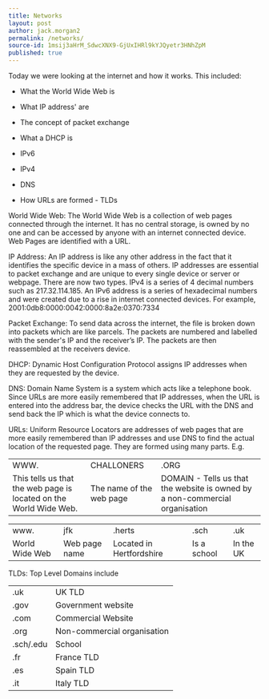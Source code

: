 ```yaml
---
title: Networks
layout: post
author: jack.morgan2
permalink: /networks/
source-id: 1msij3aHrM_SdwcXNX9-GjUxIHRl9kYJQyetr3HNhZpM
published: true
---
```

Today we were looking at the internet and how it works. This included:

* What the World Wide Web is

* What IP address' are

* The concept of packet exchange

* What a DHCP is

* IPv6

* IPv4

* DNS

* How URLs are formed - TLDs

World Wide Web: The World Wide Web is a collection of web pages connected through the internet. It has no central storage, is owned by no one and can be accessed by anyone with an internet connected device. Web Pages are identified with a URL.

IP Address: An IP address is like any other address in the fact that it identifies the specific device in a mass of others. IP addresses are essential to packet exchange and are unique to every single device or server or webpage. There are now two types. IPv4 is a series of 4 decimal numbers such as 217.32.114.185. An IPv6 address is a series of hexadecimal numbers and were created due to a rise in internet connected devices. For example, 2001:0db8:0000:0042:0000:8a2e:0370:7334 

Packet Exchange: To send data across the internet, the file is broken down into packets which are like parcels. The packets are numbered and labelled with the sender's IP and the receiver’s IP. The packets are then reassembled at the receivers device.

DHCP: Dynamic Host Configuration Protocol assigns IP addresses when they are requested by the device.

DNS: Domain Name System is a system which acts like a telephone book. Since URLs are more easily remembered that IP addresses, when the URL is entered into the address bar, the device checks the URL with the DNS and send back the IP which is what the device connects to.

URLs: Uniform Resource Locators are addresses of web pages that are more easily remembered than IP addresses and use DNS to find the actual location of the requested page. They are formed using many parts. E.g.

<table>
  <tr>
    <td>WWW.</td>
    <td>CHALLONERS</td>
    <td>.ORG</td>
  </tr>
  <tr>
    <td>This tells us that the web page is located on the World Wide Web.</td>
    <td>The name of the web page</td>
    <td>DOMAIN - Tells us that the website is owned by a non-commercial organisation</td>
  </tr>
</table>


<table>
  <tr>
    <td>www.</td>
    <td>jfk</td>
    <td>.herts</td>
    <td>.sch</td>
    <td>.uk</td>
  </tr>
  <tr>
    <td>World Wide Web</td>
    <td>Web page name </td>
    <td>Located in Hertfordshire</td>
    <td>Is a school</td>
    <td>In the UK</td>
  </tr>
</table>


TLDs: Top Level Domains include 

<table>
  <tr>
    <td>.uk</td>
    <td>UK TLD</td>
  </tr>
  <tr>
    <td>.gov</td>
    <td>Government website</td>
  </tr>
  <tr>
    <td>.com</td>
    <td>Commercial Website</td>
  </tr>
  <tr>
    <td>.org</td>
    <td>Non-commercial organisation</td>
  </tr>
  <tr>
    <td>.sch/.edu</td>
    <td>School</td>
  </tr>
  <tr>
    <td>.fr</td>
    <td>France TLD</td>
  </tr>
  <tr>
    <td>.es</td>
    <td>Spain TLD</td>
  </tr>
  <tr>
    <td>.it</td>
    <td>Italy TLD</td>
  </tr>
</table>


